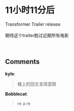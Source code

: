 # 11小时11分后

<div id="msgcns!B37A52AAF181A958!1055" class="bvMsg">Transformer Trailer release<br /><br />期待这个trailer胜过近期所有电影<br /><br /><br /></div>

## Comments

**kyle**:
> 楼上的回文言简意赅

**Bobblecat**:
> re a re

